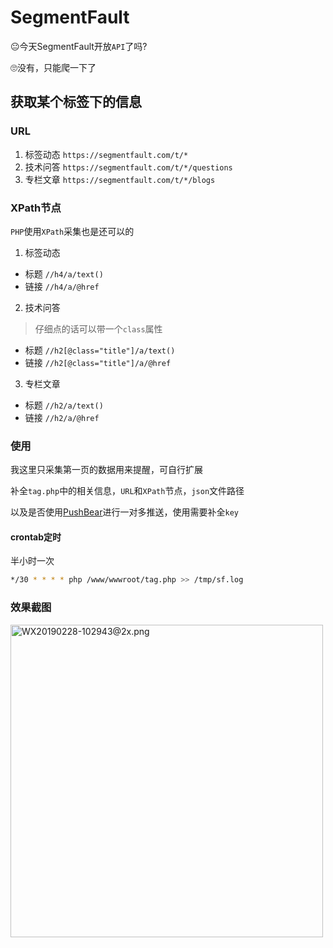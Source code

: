 # SegmentFault
😐今天SegmentFault开放`API`了吗?

🙄没有，只能爬一下了

## 获取某个标签下的信息

### URL

1. 标签动态 `https://segmentfault.com/t/*`
2. 技术问答 `https://segmentfault.com/t/*/questions`
3. 专栏文章 `https://segmentfault.com/t/*/blogs`

### XPath节点

`PHP`使用`XPath`采集也是还可以的

1. 标签动态

* 标题 `//h4/a/text()`
* 链接 `//h4/a/@href`

2. 技术问答

> 仔细点的话可以带一个`class`属性

* 标题 `//h2[@class="title"]/a/text()`
* 链接 `//h2[@class="title"]/a/@href`

3. 专栏文章

* 标题 `//h2/a/text()`
* 链接 `//h2/a/@href`

### 使用

我这里只采集第一页的数据用来提醒，可自行扩展

补全`tag.php`中的相关信息，`URL`和`XPath`节点，`json`文件路径

以及是否使用[PushBear](http://pushbear.ftqq.com/admin/#/api)进行一对多推送，使用需要补全`key`

#### crontab定时

半小时一次

```bash
*/30 * * * * php /www/wwwroot/tag.php >> /tmp/sf.log
```

### 效果截图

<img src="https://ws1.sinaimg.cn/large/0072Lfvtly1g0lxmahzklj30xa1as0zp.jpg" alt="WX20190228-102943@2x.png" title="WX20190228-102943@2x.png" height='500px' />
